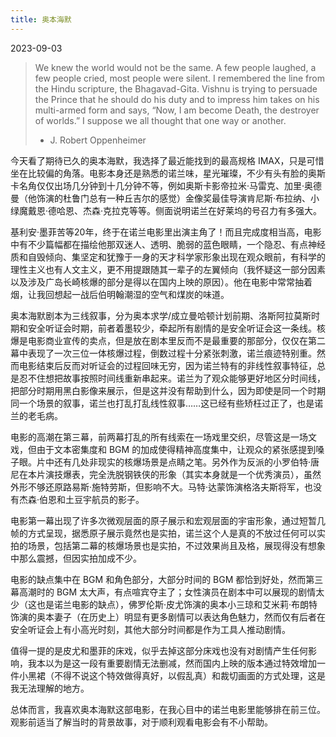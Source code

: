 ```yaml
---
title: 奥本海默
---
```

2023-09-03

> We knew the world would not be the same. A few people laughed, a few people cried, most people were silent. I remembered the line from the Hindu scripture, the Bhagavad-Gita. Vishnu is trying to persuade the Prince that he should do his duty and to impress him takes on his multi-armed form and says, “Now, I am become Death, the destroyer of worlds.” I suppose we all thought that one way or another.
> - J. Robert Oppenheimer

今天看了期待已久的奥本海默，我选择了最近能找到的最高规格 IMAX，只是可惜坐在比较偏的角落。电影本身还是熟悉的诺兰味，星光璀璨，不少有头有脸的奥斯卡名角仅仅出场几分钟到十几分钟不等，例如奥斯卡影帝拉米·马雷克、加里·奥德曼（他饰演的杜鲁门总有一种丘吉尔的感觉）金像奖最佳导演肯尼斯·布拉纳、小绿魔戴恩·德哈恩、杰森·克拉克等等。侧面说明诺兰在好莱坞的号召力有多强大。

基利安·墨菲苦等20年，终于在诺兰电影里出演主角了！而且完成度相当高，电影中有不少篇幅都在描绘他那双迷人、透明、脆弱的蓝色眼睛，一个隐忍、有点神经质和自毁倾向、集坚定和犹豫于一身的天才科学家形象出现在观众眼前，有科学的理性主义也有人文主义，更不用提跟随其一辈子的左翼倾向（我怀疑这一部分因素以及涉及广岛长崎核爆的部分是得以在国内上映的原因）。他在电影中常常抽着烟，让我回想起一战后伯明翰潮湿的空气和煤炭的味道。

奥本海默剧本为三线叙事，分为奥本求学/成立曼哈顿计划前期、洛斯阿拉莫斯时期和安全听证会时期，前者着墨较少，牵起所有剧情的是安全听证会这一条线。核爆是电影商业宣传的卖点，但是放在剧本里反而不是最重要的那部分，仅仅在第二幕中表现了一次三位一体核爆过程，倒数过程十分紧张刺激，诺兰痕迹特别重。然而电影结束后反而对听证会的过程回味无穷，因为诺兰特有的非线性叙事特征，总是忍不住想把故事按照时间线重新串起来。诺兰为了观众能够更好地区分时间线，把部分时期用黑白影像来展示，但是这并没有帮助到什么，因为即使是同一个时期同一个场景的叙事，诺兰也打乱打乱线性叙事……这已经有些矫枉过正了，也是诺兰的老毛病。

电影的高潮在第三幕，前两幕打乱的所有线索在一场戏里交织，尽管这是一场文戏，但由于文本密集度和 BGM 的加成使得精神高度集中，让观众的紧张感提到嗓子眼。片中还有几处非现实的核爆场景是点睛之笔。另外作为反派的小罗伯特·唐尼在本片演技爆表，完全洗脱钢铁侠的形象（其实本身就是一个优秀演员），虽然外形不够还原路易斯·施特劳斯，但影响不大。马特·达蒙饰演格洛夫斯将军，也没有杰森·伯恩和土豆宇航员的影子。

电影第一幕出现了许多次微观层面的原子展示和宏观层面的宇宙形象，通过短暂几帧的方式呈现，据悉原子展示竟然也是实拍，诺兰这个人是真的不放过任何可以实拍的场景，包括第二幕的核爆场景也是实拍，不过效果尚且及格，展现得没有想象中那么震撼，但因实拍加成不少。

电影的缺点集中在 BGM 和角色部分，大部分时间的 BGM 都恰到好处，然而第三幕高潮时的 BGM 太大声，有点喧宾夺主了；女性演员在剧本中可以展现的剧情太少（这也是诺兰电影的缺点），佛罗伦斯·皮尤饰演的奥本小三琼和艾米莉·布朗特饰演的奥本妻子（在历史上）明显有更多剧情可以表达角色魅力，然而仅有后者在安全听证会上有小高光时刻，其他大部分时间都是作为工具人推动剧情。

值得一提的是皮尤和墨菲的床戏，似乎去掉这部分床戏也没有对剧情产生任何影响，我本以为是这一段有重要剧情无法删减，然而国内上映的版本通过特效增加一件小黑裙（不得不说这个特效做得真好，以假乱真）和裁切画面的方式处理，这是我无法理解的地方。

总体而言，我喜欢奥本海默这部电影，在我心目中的诺兰电影里能够排在前三位。观影前适当了解当时的背景故事，对于顺利观看电影会有不小帮助。